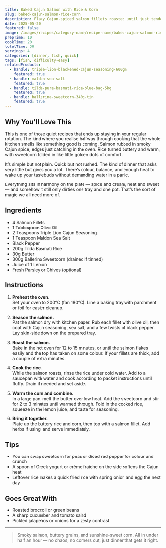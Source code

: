 ```yaml
---
title: Baked Cajun Salmon with Rice & Corn
slug: baked-cajun-salmon-rice-corn
description: Flaky Cajun-spiced salmon fillets roasted until just tender, served with buttery basmati rice and sweetcorn. A balanced, bold weeknight dinner packed with warmth and colour.
date: 2025-05-20
featured: false
image: /images/recipes/category-name/recipe-name/baked-cajun-salmon-rice-corn.webp
prepTime: 10
cookTime: 20
totalTime: 30
servings: 4
categories: [dinner, fish, quick]
tags: [fish, difficulty-easy]
relatedProducts:
  - handle: triple-lion-blackened-cajun-seasoning-600gm
    featured: true
  - handle: maldon-sea-salt
    featured: true
  - handle: tilda-pure-basmati-rice-blue-bag-5kg
    featured: true
  - handle: ballerina-sweetcorn-340g-tin
    featured: true
---
```


## Why You'll Love This

This is one of those quiet recipes that ends up staying in your regular rotation. The kind where you realise halfway through cooking that the whole kitchen smells like something good is coming. Salmon rubbed in smoky Cajun spice, edges just catching in the oven. Rice turned buttery and warm, with sweetcorn folded in like little golden dots of comfort.

It’s simple but not plain. Quick but not rushed. The kind of dinner that asks very little but gives you a lot. There’s colour, balance, and enough heat to wake up your tastebuds without demanding water in a panic.

Everything sits in harmony on the plate — spice and cream, heat and sweet — and somehow it still only dirties one tray and one pot. That’s the sort of magic we all need more of.

## Ingredients

- 4 Salmon Fillets  
- 1 Tablespoon Olive Oil  
- 2 Teaspoons Triple Lion Cajun Seasoning  
- 1 Teaspoon Maldon Sea Salt  
- Black Pepper  
- 200g Tilda Basmati Rice  
- 30g Butter  
- 300g Ballerina Sweetcorn (drained if tinned)  
- Juice of 1 Lemon  
- Fresh Parsley or Chives (optional)

## Instructions

1. **Preheat the oven.**  
   Set your oven to 200°C (fan 180°C). Line a baking tray with parchment or foil for easier cleanup.

2. **Season the salmon.**  
   Pat the salmon dry with kitchen paper. Rub each fillet with olive oil, then coat with Cajun seasoning, sea salt, and a few twists of black pepper. Lay skin-side down on the prepared tray.

3. **Roast the salmon.**  
   Bake in the hot oven for 12 to 15 minutes, or until the salmon flakes easily and the top has taken on some colour. If your fillets are thick, add a couple of extra minutes.

4. **Cook the rice.**  
   While the salmon roasts, rinse the rice under cold water. Add to a saucepan with water and cook according to packet instructions until fluffy. Drain if needed and set aside.

5. **Warm the corn and combine.**  
   In a large pan, melt the butter over low heat. Add the sweetcorn and stir for 2 to 3 minutes until warmed through. Fold in the cooked rice, squeeze in the lemon juice, and taste for seasoning.

6. **Bring it together.**  
   Plate up the buttery rice and corn, then top with a salmon fillet. Add herbs if using, and serve immediately.

## Tips

- You can swap sweetcorn for peas or diced red pepper for colour and crunch  
- A spoon of Greek yogurt or crème fraîche on the side softens the Cajun heat  
- Leftover rice makes a quick fried rice with spring onion and egg the next day

## Goes Great With

- Roasted broccoli or green beans  
- A sharp cucumber and tomato salad  
- Pickled jalapeños or onions for a zesty contrast

---
> Smoky salmon, buttery grains, and sunshine-sweet corn. All in under half an hour — no chaos, no corners cut, just dinner that gets it right.